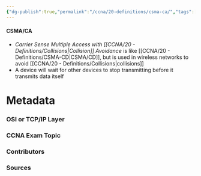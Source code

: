 ```yaml
---
{"dg-publish":true,"permalink":"/ccna/20-definitions/csma-ca/","tags":["defs_ccna"]}
---
```


#### CSMA/CA
- *Carrier Sense Multiple Access with [[CCNA/20 - Definitions/Collisions\|Collision]] Avoidance* is like [[CCNA/20 - Definitions/CSMA-CD\|CSMA/CD]], but is used in wireless networks to avoid [[CCNA/20 - Definitions/Collisions\|collisions]]
- A device will wait for other devices to stop transmitting before it transmits data itself

# Metadata
### OSI or TCP/IP Layer

### CCNA Exam Topic

### Contributors

### Sources

